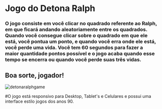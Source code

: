 # Jogo do Detona Ralph
### O jogo consiste em você clicar no quadrado referente ao Ralph, em que ficará andando aleatoriamente entre os quadrados. Quando você consegue clicar sobre o quadrado em que ele está, você pontua um ponto, e quando você erra onde ele está, você perde uma vida. Você tem 60 segundos para fazer a maior quantidade pontos possível e o jogo acaba quando esse tempo se encerra ou quando você perde suas três vidas. 
## Boa sorte, jogador!
![detonaralphgame](https://github.com/joelrodriguesvieira/detona-ralph-game/assets/116133750/09eeda29-7de0-431e-aad9-0b129b447e4d)

#O jogo está responsivo para Desktop, Tablet's e Celulares e possui uma interface estilo jogos dos anos 90.
